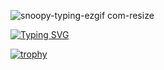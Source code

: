 
![snoopy-typing-ezgif com-resize](https://github.com/user-attachments/assets/e8f89cc3-31bb-49d5-a650-40b5ca2fdafd)


[![Typing SVG](https://readme-typing-svg.herokuapp.com?font=Epunda+Slab&size=40&pause=1000&color=0B430C&width=574&height=60&lines=Interested+In+On+Device+AI;Edge+AI%2C+Real+Time+Processing)](https://git.io/typing-svg)

[![trophy](https://github-profile-trophy.vercel.app/?username=ryo-ma&theme=oldie&column=5)](https://github.com/ryo-ma/github-profile-trophy)
